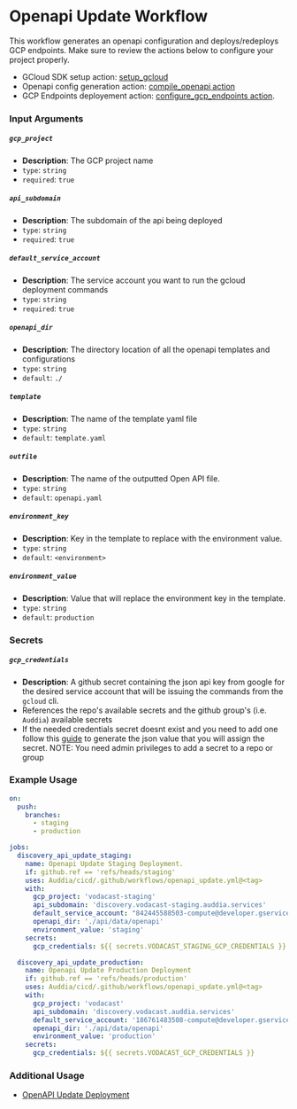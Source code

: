 # Openapi Update Workflow
This workflow generates an openapi configuration and deploys/redeploys GCP endpoints. Make sure to review the actions below to configure your project properly. 

* GCloud SDK setup action: [setup_gcloud](../../actions/setup_gcloud/README.md)
* Openapi config generation action: [compile_openapi action](../../actions/compile_openapi/README.md)
* GCP Endpoints deployement action: [configure_gcp_endpoints action](../../actions/configure_gcp_endpoints/README.md).

### Input Arguments

##### `gcp_project`
* **Description**: The GCP project name
* `type`: `string`
* `required`: `true`

##### `api_subdomain`
* **Description**: The subdomain of the api being deployed
* `type`: `string`
* `required`: `true`

##### `default_service_account`
* **Description**: The service account you want to run the gcloud deployment commands
* `type`: `string`
* `required`: `true`

##### `openapi_dir`
* **Description**: The directory location of all the openapi templates and configurations
* `type`: `string`
* `default`: `./`

##### `template`
* **Description**: The name of the template yaml file
* `type`: `string`
* `default`: `template.yaml`

##### `outfile`
* **Description**: The name of the outputted Open API file.
* `type`: `string`
* `default`: `openapi.yaml`

##### `environment_key`
* **Description**: Key in the template to replace with the environment value.
* `type`: `string`
* `default`: `<environment>`

##### `environment_value`
* **Description**: Value that will replace the environment key in the template.
* `type`: `string`
* `default`: `production`


### Secrets

##### `gcp_credentials`
* **Description**: A github secret containing the json api key from google for the desired service account that will be issuing the commands from the `gcloud` cli.
* References the repo's available secrets and the github group's (i.e. `Auddia`) available secrets
* If the needed credentials secret doesnt exist and you need to add one follow this [guide](https://cloud.google.com/docs/authentication/getting-started#create-service-account-console) to generate the json value that you will assign the secret. NOTE: You need admin privileges to add a secret to a repo or group


### Example Usage
```yaml
on:
  push:
    branches:
      - staging
      - production

jobs:
  discovery_api_update_staging:
    name: Openapi Update Staging Deployment.
    if: github.ref == 'refs/heads/staging'
    uses: Auddia/cicd/.github/workflows/openapi_update.yml@<tag>
    with:
      gcp_project: 'vodacast-staging'
      api_subdomain: 'discovery.vodacast-staging.auddia.services'
      default_service_account: "842445588503-compute@developer.gserviceaccount.com"
      openapi_dir: './api/data/openapi'
      environment_value: 'staging'
    secrets:
      gcp_credentials: ${{ secrets.VODACAST_STAGING_GCP_CREDENTIALS }}

  discovery_api_update_production:
    name: Openapi Update Production Deployment
    if: github.ref == 'refs/heads/production'
    uses: Auddia/cicd/.github/workflows/openapi_update.yml@<tag>
    with:
      gcp_project: 'vodacast'
      api_subdomain: 'discovery.vodacast.auddia.services'
      default_service_account: '186761483508-compute@developer.gserviceaccount.com'
      openapi_dir: './api/data/openapi'
      environment_value: 'production'
    secrets:
      gcp_credentials: ${{ secrets.VODACAST_GCP_CREDENTIALS }}
```

### Additional Usage
* [OpenAPI Update Deployment](https://github.com/Auddia/vodacast-functions/blob/staging/.github/workflows/deployments.yml#L7)